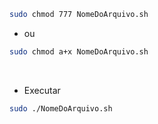 
```bash
sudo chmod 777 NomeDoArquivo.sh

```

* ou
```bash
sudo chmod a+x NomeDoArquivo.sh

```

&nbsp;

* Executar
```bash
sudo ./NomeDoArquivo.sh

```